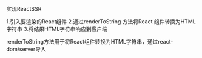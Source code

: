 实现ReactSSR

1.引入要渲染的React组件
2.通过renderToString 方法将React 组件转换为HTML字符串
3.将结果HTML字符串响应到客户端


renderToString方法用于将React组件转换为HTML字符串，通过react-dom/server导入